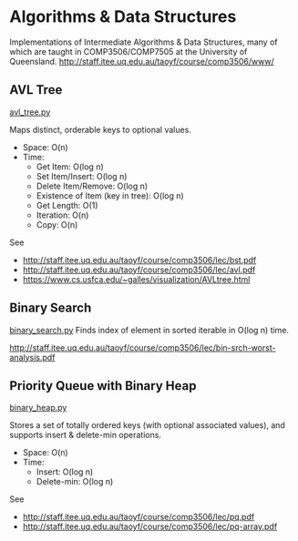 # Algorithms & Data Structures

Implementations of Intermediate Algorithms & Data Structures, many of which are taught in COMP3506/COMP7505 at the University of Queensland.
http://staff.itee.uq.edu.au/taoyf/course/comp3506/www/

## AVL Tree
[avl_tree.py](avl_tree.py)

Maps distinct, orderable keys to optional values.

* Space: O(n)
* Time:
    - Get Item: O(log n)
    - Set Item/Insert: O(log n)
    - Delete Item/Remove: O(log n)
    - Existence of Item (key in tree): O(log n)
    - Get Length: O(1)
    - Iteration: O(n)
    - Copy: O(n)

See
* http://staff.itee.uq.edu.au/taoyf/course/comp3506/lec/bst.pdf
* http://staff.itee.uq.edu.au/taoyf/course/comp3506/lec/avl.pdf
* https://www.cs.usfca.edu/~galles/visualization/AVLtree.html

## Binary Search
[binary_search.py](binary_search.py)
Finds index of element in sorted iterable in O(log n) time.

http://staff.itee.uq.edu.au/taoyf/course/comp3506/lec/bin-srch-worst-analysis.pdf

## Priority Queue with Binary Heap
[binary_heap.py](binary_heap.py)

Stores a set of totally ordered keys (with optional associated values), and
supports insert & delete-min operations.

* Space: O(n)
* Time:
    - Insert: O(log n)
    - Delete-min: O(log n)

See
* http://staff.itee.uq.edu.au/taoyf/course/comp3506/lec/pq.pdf
* http://staff.itee.uq.edu.au/taoyf/course/comp3506/lec/pq-array.pdf